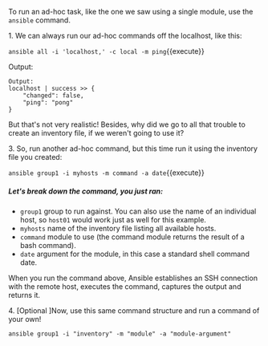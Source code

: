 
To run an ad-hoc task, like the one we saw using a single module, use the `ansible` command.

1\. We can always run our ad-hoc commands off the localhost, like this:

`ansible all -i 'localhost,' -c local -m ping`{{execute}}

Output:

```
Output:
localhost | success >> {
    "changed": false,
    "ping": "pong"
}
```
But that's not very realistic! Besides, why did we go to all that trouble to create an inventory file, if we weren't going to use it?

3\. So, run another ad-hoc command, but this time run it using the inventory file you created:

`ansible group1 -i myhosts -m command -a date`{{execute}}

##### Let's break down the command, you just ran:
- `group1` group to run against. You can also use the name of an individual host, so `host01` would work just as well for this example.
- `myhosts` name of the inventory file listing all available hosts.
- `command` module to use (the command module returns the result of a bash command).
- `date` argument for the module, in this case a standard shell command date.

When you run the command above, Ansible establishes an SSH connection with the remote host, executes the command, captures the output and returns it.

4\. [Optional ]Now, use this same command structure and run a command of your own!

`ansible group1 -i "inventory" -m "module" -a "module-argument"`
